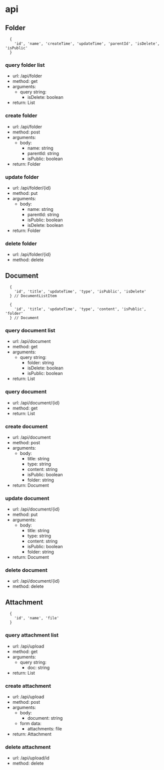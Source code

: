 # api

## Folder
```
  {
    'id', 'name', 'createTime', 'updateTime', 'parentId', 'isDelete', 'isPublic'
  }
```

### query folder list
* url: /api/folder
* method: get
* arguments:
  - query string: 
    * isDelete: boolean
* return: List<Folder>

### create folder
* url: /api/folder
* method: post
* arguments:
  - body: 
    * name: string
    * parentId: string
    * isPublic: boolean
* return: Folder

### update folder
* url: /api/folder/{id}
* method: put
* arguments:
  - body: 
    * name: string
    * parentId: string
    * isPublic: boolean
    * isDelete: boolean
* return: Folder

### delete folder
* url: /api/folder/{id}
* method: delete

## Document

```
  {
    'id', 'title', 'updateTime', 'type', 'isPublic', 'isDelete'
  } // DocumentListItem

  {
    'id', 'title', 'updateTime', 'type', 'content', 'isPublic', 'folder'
  } // Document
```


### query document list
* url: /api/document
* method: get
* arguments:
  - query string: 
    * folder: string
    * isDelete: boolean
    * isPublic: boolean
* return: List<DocumentListItem>

### query document
* url: /api/document/{id}
* method: get
* return: List<Document>

### create document
* url: /api/document
* method: post
* arguments:
  - body:
    * title: string
    * type: string
    * content: string
    * isPublic: boolean
    * folder: string
* return: Document

### update document
* url: /api/document/{id}
* method: put
* arguments:
  - body:
    * title: string
    * type: string
    * content: string
    * isPublic: boolean
    * folder: string
* return: Document

### delete document
* url: /api/document/{id}
* method: delete

## Attachment
```
  {
    'id', 'name', 'file'
  }
```

### query attachment list
* url: /api/upload
* method: get
* arguments:
  - query string: 
    * doc: string
* return: List<Attachment>

### create attachment
* url: /api/upload
* method: post
* arguments:
  - body: 
    * document: string
  - form data:
    * attachments: file
* return: Attachment

### delete attachment
* url: /api/upload/id
* method: delete